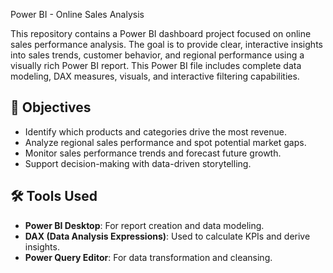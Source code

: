 Power BI - Online Sales Analysis

This repository contains a Power BI dashboard project focused on online sales performance analysis. The goal is to provide clear, interactive insights into sales trends, 
customer behavior, and regional performance using a visually rich Power BI report. This Power BI file includes complete data modeling, DAX measures, visuals, and interactive filtering capabilities.

## 🎯 Objectives

- Identify which products and categories drive the most revenue.
- Analyze regional sales performance and spot potential market gaps.
- Monitor sales performance trends and forecast future growth.
- Support decision-making with data-driven storytelling.

## 🛠️ Tools Used

- **Power BI Desktop**: For report creation and data modeling.
- **DAX (Data Analysis Expressions)**: Used to calculate KPIs and derive insights.
- **Power Query Editor**: For data transformation and cleansing.
